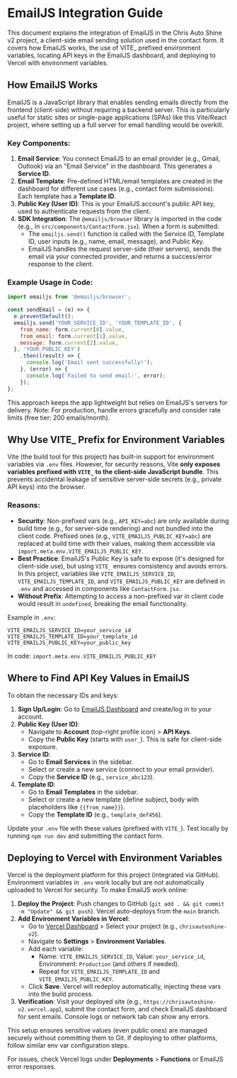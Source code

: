 # EmailJS Integration Guide

This document explains the integration of EmailJS in the Chris Auto Shine v2 project, a client-side email sending solution used in the contact form. It covers how EmailJS works, the use of VITE_ prefixed environment variables, locating API keys in the EmailJS dashboard, and deploying to Vercel with environment variables.

## How EmailJS Works

EmailJS is a JavaScript library that enables sending emails directly from the frontend (client-side) without requiring a backend server. This is particularly useful for static sites or single-page applications (SPAs) like this Vite/React project, where setting up a full server for email handling would be overkill.

### Key Components:
1. **Email Service**: You connect EmailJS to an email provider (e.g., Gmail, Outlook) via an "Email Service" in the dashboard. This generates a **Service ID**.
2. **Email Template**: Pre-defined HTML/email templates are created in the dashboard for different use cases (e.g., contact form submissions). Each template has a **Template ID**.
3. **Public Key (User ID)**: This is your EmailJS account's public API key, used to authenticate requests from the client.
4. **SDK Integration**: The `@emailjs/browser` library is imported in the code (e.g., in `src/components/ContactForm.jsx`). When a form is submitted:
   - The `emailjs.send()` function is called with the Service ID, Template ID, user inputs (e.g., name, email, message), and Public Key.
   - EmailJS handles the request server-side (their servers), sends the email via your connected provider, and returns a success/error response to the client.

### Example Usage in Code:
```javascript
import emailjs from '@emailjs/browser';

const sendEmail = (e) => {
  e.preventDefault();
  emailjs.send('YOUR_SERVICE_ID', 'YOUR_TEMPLATE_ID', {
    from_name: form.current[0].value,
    from_email: form.current[1].value,
    message: form.current[2].value,
  }, 'YOUR_PUBLIC_KEY')
    .then((result) => {
      console.log('Email sent successfully!');
    }, (error) => {
      console.log('Failed to send email:', error);
    });
};
```

This approach keeps the app lightweight but relies on EmailJS's servers for delivery. Note: For production, handle errors gracefully and consider rate limits (free tier: 200 emails/month).

## Why Use VITE_ Prefix for Environment Variables

Vite (the build tool for this project) has built-in support for environment variables via `.env` files. However, for security reasons, Vite **only exposes variables prefixed with `VITE_` to the client-side JavaScript bundle**. This prevents accidental leakage of sensitive server-side secrets (e.g., private API keys) into the browser.

### Reasons:
- **Security**: Non-prefixed vars (e.g., `API_KEY=abc`) are only available during build time (e.g., for server-side rendering) and not bundled into the client code. Prefixed ones (e.g., `VITE_EMAILJS_PUBLIC_KEY=abc`) are replaced at build time with their values, making them accessible via `import.meta.env.VITE_EMAILJS_PUBLIC_KEY`.
- **Best Practice**: EmailJS's Public Key is safe to expose (it's designed for client-side use), but using `VITE_` ensures consistency and avoids errors. In this project, variables like `VITE_EMAILJS_SERVICE_ID`, `VITE_EMAILJS_TEMPLATE_ID`, and `VITE_EMAILJS_PUBLIC_KEY` are defined in `.env` and accessed in components like `ContactForm.jsx`.
- **Without Prefix**: Attempting to access a non-prefixed var in client code would result in `undefined`, breaking the email functionality.

Example in `.env`:
```
VITE_EMAILJS_SERVICE_ID=your_service_id
VITE_EMAILJS_TEMPLATE_ID=your_template_id
VITE_EMAILJS_PUBLIC_KEY=your_public_key
```

In code: `import.meta.env.VITE_EMAILJS_PUBLIC_KEY`

## Where to Find API Key Values in EmailJS

To obtain the necessary IDs and keys:

1. **Sign Up/Login**: Go to [EmailJS Dashboard](https://dashboard.emailjs.com/) and create/log in to your account.
2. **Public Key (User ID)**:
   - Navigate to **Account** (top-right profile icon) > **API Keys**.
   - Copy the **Public Key** (starts with `user_`). This is safe for client-side exposure.
3. **Service ID**:
   - Go to **Email Services** in the sidebar.
   - Select or create a new service (connect to your email provider).
   - Copy the **Service ID** (e.g., `service_abc123`).
4. **Template ID**:
   - Go to **Email Templates** in the sidebar.
   - Select or create a new template (define subject, body with placeholders like `{{from_name}}`).
   - Copy the **Template ID** (e.g., `template_def456`).

Update your `.env` file with these values (prefixed with `VITE_`). Test locally by running `npm run dev` and submitting the contact form.

## Deploying to Vercel with Environment Variables

Vercel is the deployment platform for this project (integrated via GitHub). Environment variables in `.env` work locally but are not automatically uploaded to Vercel for security. To make EmailJS work online:

1. **Deploy the Project**: Push changes to GitHub (`git add . && git commit -m "Update" && git push`). Vercel auto-deploys from the `main` branch.
2. **Add Environment Variables in Vercel**:
   - Go to [Vercel Dashboard](https://vercel.com/dashboard) > Select your project (e.g., `chrisautoshine-v2`).
   - Navigate to **Settings** > **Environment Variables**.
   - Add each variable:
     - Name: `VITE_EMAILJS_SERVICE_ID`, Value: `your_service_id`, Environment: `Production` (and others if needed).
     - Repeat for `VITE_EMAILJS_TEMPLATE_ID` and `VITE_EMAILJS_PUBLIC_KEY`.
   - Click **Save**. Vercel will redeploy automatically, injecting these vars into the build process.
3. **Verification**: Visit your deployed site (e.g., `https://chrisautoshine-v2.vercel.app`), submit the contact form, and check EmailJS dashboard for sent emails. Console logs or network tab can show any errors.

This setup ensures sensitive values (even public ones) are managed securely without committing them to Git. If deploying to other platforms, follow similar env var configuration steps.

For issues, check Vercel logs under **Deployments** > **Functions** or EmailJS error responses.
